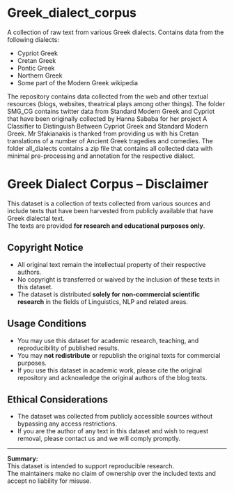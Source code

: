 # Greek_dialect_corpus
A collection of raw text from various Greek dialects. Contains data from the following dialects:
- Cypriot Greek
- Cretan Greek
- Pontic Greek
- Northern Greek
- Some part of the Modern Greek wikipedia


The repository contains data collected from the web and other textual resources (blogs, websites, theatrical plays among other things). The folder SMG_CG contains twitter data from Standard Modern Greek and Cypriot that have been originally collected by Hanna Sababa for her project A Classifier to Distinguish Between Cypriot Greek and Standard Modern Greek. Mr Sfakianakis is thanked from providing us with his Cretan translations of a number of Ancient Greek tragedies and comedies. The folder all_dialects contains a zip file that contains all collected data with minimal pre-processing and annotation for the respective dialect. 



# Greek Dialect Corpus – Disclaimer

This dataset is a collection of texts collected from various sources and include texts that have been harvested from publicly available that have Greek dialectal text.  
The texts are provided **for research and educational purposes only**.

## Copyright Notice
- All original text remain the intellectual property of their respective authors.  
- No copyright is transferred or waived by the inclusion of these texts in this dataset.  
- The dataset is distributed **solely for non-commercial scientific research** in the fields of Linguistics, NLP and related areas.  

## Usage Conditions
- You may use this dataset for academic research, teaching, and reproducibility of published results.  
- You may **not redistribute** or republish the original texts for commercial purposes.  
- If you use this dataset in academic work, please cite the original repository and acknowledge the original authors of the blog texts.  

## Ethical Considerations
- The dataset was collected from publicly accessible sources without bypassing any access restrictions.  
- If you are the author of any text in this dataset and wish to request removal, please contact us and we will comply promptly.  

---

**Summary:**  
This dataset is intended to support reproducible research.  
The maintainers make no claim of ownership over the included texts and accept no liability for misuse.
